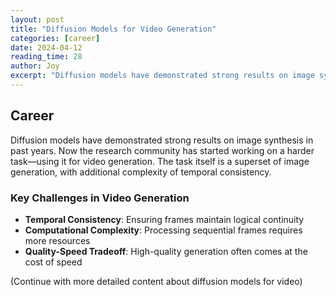 ```yaml
---
layout: post
title: "Diffusion Models for Video Generation"
categories: [career]
date: 2024-04-12
reading_time: 28
author: Joy
excerpt: "Diffusion models have demonstrated strong results on image synthesis in past years. Now the research community has started working on a harder task—using it for video generation."
---
```


## Career

Diffusion models have demonstrated strong results on image synthesis in past years. Now the research community has started working on a harder task—using it for video generation. The task itself is a superset of image generation, with additional complexity of temporal consistency.

### Key Challenges in Video Generation

- **Temporal Consistency**: Ensuring frames maintain logical continuity
- **Computational Complexity**: Processing sequential frames requires more resources
- **Quality-Speed Tradeoff**: High-quality generation often comes at the cost of speed

(Continue with more detailed content about diffusion models for video)